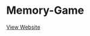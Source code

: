 # Memory-Game
<a href="https://amazing-figolla-e99cdd.netlify.app/" target="_blank">View Website</a>
